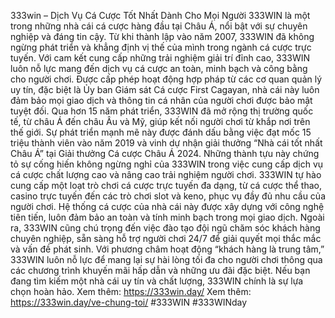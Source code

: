 333win – Dịch Vụ Cá Cược Tốt Nhất Dành Cho Mọi Người
333WIN là một trong những nhà cái cá cược hàng đầu tại Châu Á, nổi bật với sự chuyên nghiệp và đáng tin cậy. Từ khi thành lập vào năm 2007, 333WIN đã không ngừng phát triển và khẳng định vị thế của mình trong ngành cá cược trực tuyến. Với cam kết cung cấp những trải nghiệm giải trí đỉnh cao, 333WIN luôn nỗ lực mang đến dịch vụ cá cược an toàn, minh bạch và công bằng cho người chơi. Được cấp phép hoạt động hợp pháp từ các cơ quan quản lý uy tín, đặc biệt là Ủy ban Giám sát Cá cược First Cagayan, nhà cái này luôn đảm bảo mọi giao dịch và thông tin cá nhân của người chơi được bảo mật tuyệt đối.
Qua hơn 15 năm phát triển, 333WIN đã mở rộng thị trường quốc tế, từ châu Á đến châu Âu và Mỹ, giúp kết nối người chơi từ khắp nơi trên thế giới. Sự phát triển mạnh mẽ này được đánh dấu bằng việc đạt mốc 15 triệu thành viên vào năm 2019 và vinh dự nhận giải thưởng “Nhà cái tốt nhất Châu Á” tại Giải thưởng Cá cược Châu Á 2024. Những thành tựu này chứng tỏ sự cống hiến không ngừng nghỉ của 333WIN trong việc cung cấp dịch vụ cá cược chất lượng cao và nâng cao trải nghiệm người chơi.
333WIN tự hào cung cấp một loạt trò chơi cá cược trực tuyến đa dạng, từ cá cược thể thao, casino trực tuyến đến các trò chơi slot và keno, phục vụ đầy đủ nhu cầu của người chơi. Hệ thống cá cược của nhà cái này được xây dựng với công nghệ tiên tiến, luôn đảm bảo an toàn và tính minh bạch trong mọi giao dịch. Ngoài ra, 333WIN cũng chú trọng đến việc đào tạo đội ngũ chăm sóc khách hàng chuyên nghiệp, sẵn sàng hỗ trợ người chơi 24/7 để giải quyết mọi thắc mắc và vấn đề phát sinh.
Với phương châm hoạt động “khách hàng là trung tâm,” 333WIN luôn nỗ lực để mang lại sự hài lòng tối đa cho người chơi thông qua các chương trình khuyến mãi hấp dẫn và những ưu đãi đặc biệt. Nếu bạn đang tìm kiếm một nhà cái uy tín và chất lượng, 333WIN chính là sự lựa chọn hoàn hảo.
Xem thêm: https://333win.day/
Xem thêm: https://333win.day/ve-chung-toi/
#333WIN #333WINday
